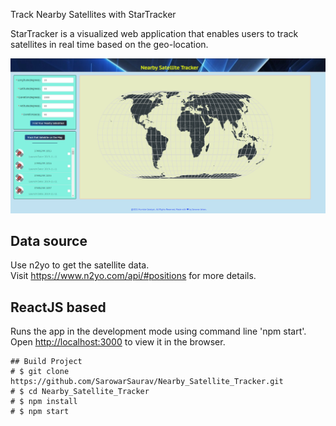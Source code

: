 Track Nearby Satellites with StarTracker 


StarTracker is a visualized web application that enables users to track satellites in real time based on the geo-location.  

![alt text](https://github.com/SarowarSaurav/Nearby_Satellite_Tracker/blob/main/src/assets/Capture.PNG)


## Data source

Use n2yo to get the satellite data.  
Visit https://www.n2yo.com/api/#positions for more details.

## ReactJS based

Runs the app in the development mode using command line 'npm start'.  
Open [http://localhost:3000](http://localhost:3000) to view it in the browser.  

```shell
## Build Project 
# $ git clone https://github.com/SarowarSaurav/Nearby_Satellite_Tracker.git
# $ cd Nearby_Satellite_Tracker
# $ npm install 
# $ npm start
